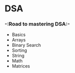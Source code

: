 # DSA
### -:Road to mastering DSA:-

- Basics
- Arrays
- Binary Search
- Sorting
- String
- Math
- Matrices